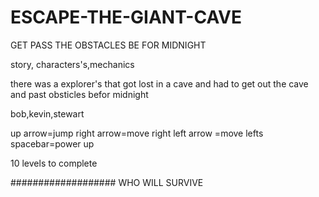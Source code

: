 # ESCAPE-THE-GIANT-CAVE
GET PASS THE OBSTACLES BE FOR MIDNIGHT

story, characters's,mechanics

there was a explorer's that got lost in a cave and had to get out the cave and past obsticles befor midnight

bob,kevin,stewart

up arrow=jump right arrow=move right left arrow =move lefts  spacebar=power up

10 levels to complete

################### WHO WILL SURVIVE
